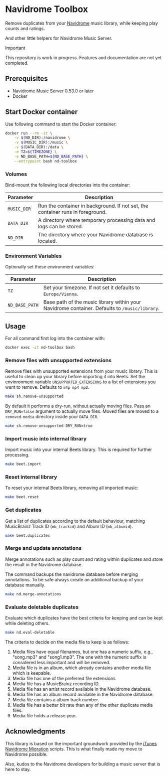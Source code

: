 # Navidrome Toolbox

Remove duplicates from your [Navidrome](https://www.navidrome.org/) music library, while keeping play counts 
and ratings. 

And other little helpers for Navidrome Music Server.

> [!IMPORTANT]
> This repository is work in progress. Features and documentation are not yet completed.

## Prerequisites

- Navidrome Music Server 0.53.0 or later
- Docker

## Start Docker container

Use following command to start the Docker container:

```bash
docker run --rm -it \
    -v $(ND_DIR):/navidrome \
    -v $(MUSIC_DIR):/music \
    -v $(DATA_DIR):/data \
    -e TZ=${TIMEZONE} \
    -e ND_BASE_PATH=${ND_BASE_PATH} \
    --entrypoint bash nd-toolbox
```

### Volumes

Bind-mount the following local directories into the container:

| Parameter  | Description                                                                     |
|------------|---------------------------------------------------------------------------------|
| `MUSIC_DIR` | Run the container in background. If not set, the container runs in foreground. |
| `DATA_DIR`  | A directory where temporary processing data and logs can be stored.            |
| `ND_DIR`    | The directory where your Navidrome database is located.                        |

### Environment Variables

Optionally set these environment variables:

| Parameter       | Description                                                                                   |
|-----------------|-----------------------------------------------------------------------------------------------|
| `TZ`            | Set your timezone. If not set it defaults to `Europe/Vienna`.                                 |
| `ND_BASE_PATH`  | Base path of the music library within your Navidrome container. Defaults to `/music/library`. |

## Usage

For all command first log into the container with:

```bash
docker exec -it nd-toolbox bash
```

### Remove files with unsupported extensions

Remove files with unsupported extensions from your music library. This is useful to clean up your library before 
importing it into Beets. Set the envinronment variable `UNSUPPORTED_EXTENSIONS` to a list of extensions you want to 
remove. Defaults to `m4p mp4 mp2`.

```bash
make sh.remove-unsupported
```

By default it performs a dry-run, without actually moving files. Pass an `DRY_RUN=false` argument to actually move 
files. Moved files are moved to a `removed-media` directory inside your `DATA_DIR`.

```bash
make sh.remove-unsupported DRY_RUN=true
```

### Import music into internal library

Import music into your internal Beets library. This is required for further processing.

```bash
make beet.import
```

### Reset internal library

To reset your internal Beets library, removing all imported music:

```bash
make beet.reset
```

### Get duplicates

Get a list of duplicates according to the default behaviour, matching MusicBrainz Track ID (`mb_trackid`)
and Album ID (`mb_albumid`).

```bash
make beet.duplicates
```

### Merge and update annotations

Merge annotations such as play count and rating within duplicates and store the result in the Navidrome database.

The command backups the navidrome database before merging annotations. To be safe always create an additional 
backup of your database manually.

```bash
make nd.merge-annotations
```

### Evaluate deletable duplicates

Evaluate which duplicates have the best criteria for keeping and can be kept while deleting others.

```bash
make nd.eval-deletable
```

The criteria to decide on the media file to keep is as follows:

1. Media files have equal filenames, but one has a numeric suffix, e.g., "song.mp3" and "song1.mp3".
   The one with the numeric suffix is considered less important and will be removed.
1. Media file is in an album, which already contains another media file which is keepable.
1. Media file has one of the preferred file extensions
1. Media file has a MusicBrainz recording ID.
1. Media file has an artist record available in the Navidrome database.
1. Media file has an album record available in the Navidrome database.
1. Media file contains a album track number.
1. Media file has a better bit rate than any of the other duplicate media files.
1. Media file holds a release year.

## Acknowledgments

This library is based on the important groundwork provided by the
[iTunes Navidrome Migration](https://github.com/Stampede/itunes-navidrome-migration) scripts.
This is what finally made my move to Navidrome possible.

Also, kudos to the Navidrome developers for building a music server that is here to stay.

